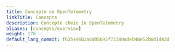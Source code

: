 ```yaml
---
title: Concepte de OpenTelemetry
linkTitle: Concepts
description: Concepte cheie în OpenTelemetry
aliases: [concepts/overview]
weight: 170
default_lang_commit: f625496b2a6d05b95f72389adeb48e52b6d1d42d
---
```

